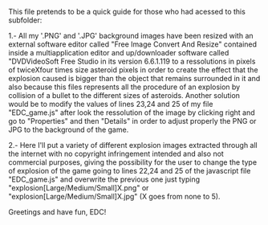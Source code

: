 
This file pretends to be a quick guide for those who had acessed to this subfolder:

1.- All my '.PNG' and '.JPG' background images have been resized with an external software editor called "Free Image Convert And Resize" 
contained inside a multiapplication editor and up/downloader software called "DVDVideoSoft Free Studio in its version 6.6.1.119 
to a ressolutions in pixels of twiceXfour times size asteroid pixels in order to create the effect that the explosion caused is bigger than the object that remains surrounded in it and also because this files represents all the procedure of an explosion by 
collision of a bullet to the different sizes of asteroids. Another solution would be to modify the values of lines 23,24 and 25 of my file "EDC_game.js" after look the ressolution of the image by clicking right and go to "Properties" and then "Details" in order to adjust properly the PNG or JPG to the background of the game.

2.- Here I'll put a variety of different explosion images extracted through all the internet with no copyright infringement intended 
and also not commercial purposes, giving the possibility for the user to change the type of explosion of the game going to lines 
22,24 and 25 of the javascript file "EDC_game.js" and overwrite the previous one just typing "explosion[Large/Medium/Small]X.png"
or "explosion[Large/Medium/Small]X.jpg" (X goes from none to 5).

Greetings and have fun, EDC!
